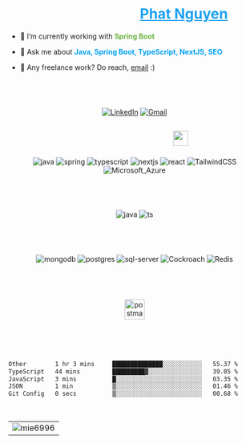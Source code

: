 <h1 align="center" style="color: #ffffff;">Hi there 👋, I'm <a href="https://fb.com/mie6996" target="_blank" style="color: #1da1f2;">Phat Nguyen</a></h1>

- 🌱 I’m currently working with <span style="color: #6DB33F;">**Spring Boot**</span>

- 💬 Ask me about <span style="color: #00a1f1;">**Java, Spring Boot, TypeScript, NextJS, SEO**</span>
- 💼 Any freelance work? Do reach, <a href="mailto:nguyenxuanphat060301@gmail.com" style="color: #ea4335;">[email](mailto:nguyenxuanphat060301@gmail.com)</a> :)

<h2 align="center" style="color: #ffffff;">Connect with me</h2>
<div align="center">
    <a href="https://www.linkedin.com/in/nguyenxuanphat/"><img alt="LinkedIn"
            src="https://img.shields.io/badge/linkedin-%230077B5.svg?style=for-the-badge&logo=linkedin&logoColor=white" /></a>
    <a href="mailto:nguyenxuanphat060301@gmail.com"><img alt="Gmail"
            src="https://img.shields.io/badge/Gmail-D14836?style=for-the-badge&logo=gmail&logoColor=white" /></a>
</div>

<h2 align="center" style="color: #ffffff;">Technology Stack<img src="https://media.giphy.com/media/WUlplcMpOCEmTGBtBW/giphy.gif" width="30"></h2>
<div align="center">
    <img alt="java"
        src="https://img.shields.io/badge/Java-ED8B00?style=for-the-badge&logo=openjdk&logoColor=white" />
    <img alt="spring"
        src="https://img.shields.io/badge/Spring-6DB33F?style=for-the-badge&logo=spring&logoColor=white" />
    <img alt="typescript"
        src="https://img.shields.io/badge/typescript-%23007ACC.svg?style=for-the-badge&logo=typescript&logoColor=white" />
    <img alt="nextjs"
        src="https://img.shields.io/badge/next.js-000000?style=for-the-badge&logo=nextdotjs&logoColor=white" />
     <img alt="react" 
        src="https://img.shields.io/badge/React-20232A?style=for-the-badge&logo=react&logoColor=61DAFB" />
    <img alt="TailwindCSS"
        src="https://img.shields.io/badge/Tailwind_CSS-38B2AC?style=for-the-badge&logo=tailwind-css&logoColor=white" />
    <img alt="Microsoft_Azure"
        src="https://img.shields.io/badge/Microsoft_Azure-0089D6?style=for-the-badge&logo=microsoft-azure&logoColor=white" />
</div>

<h2 align="center" style="color: #ffffff;">Languages</h2>
<div align="center">
    <img alt="java"
        src="https://img.shields.io/badge/java-%23ED8B00.svg?style=for-the-badge&logo=java&logoColor=white" />
    <img alt="ts"
        src="https://img.shields.io/badge/TypeScript-007ACC?style=for-the-badge&logo=typescript&logoColor=white" />
</div>

<h2 align="center" style="color: #ffffff;">Databases</h2>
<div align="center">
    <img alt="mongodb"
        src="https://img.shields.io/badge/MongoDB-4EA94B?style=for-the-badge&logo=mongodb&logoColor=white" />
    <img alt="postgres"
        src="https://img.shields.io/badge/PostgreSQL-316192?style=for-the-badge&logo=postgresql&logoColor=white" />
    <img alt="sql-server"
        src="https://img.shields.io/badge/sqlserver-316192?style=for-the-badge&logo=sqlserver&logoColor=white" />
      <img alt="Cockroach"
        src="https://img.shields.io/badge/Cockroach%20Labs-6933FF?style=for-the-badge&logo=Cockroach%20Labs&logoColor=white" />
    <img alt="Redis"
        src="https://img.shields.io/badge/redis-%23DD0031.svg?style=for-the-badge&logo=redis&logoColor=white" />
</div>

<h2 align="center" style="color: #ffffff;">Tools</h2>
<div align="center">
    <a href="https://postman.com" target="_blank" rel="noreferrer">
        <img src="https://www.vectorlogo.zone/logos/getpostman/getpostman-icon.svg" alt="postman" width="40" height="40" />
    </a>
</div>

<h2 align="center" style="color: #ffffff;">📊 This week I spent my time on</h2>

<!--START_SECTION:waka-->

```txt
Other        1 hr 3 mins     ██████████████░░░░░░░░░░░   55.37 %
TypeScript   44 mins         █████████▓░░░░░░░░░░░░░░░   39.05 %
JavaScript   3 mins          █░░░░░░░░░░░░░░░░░░░░░░░░   03.35 %
JSON         1 min           ▒░░░░░░░░░░░░░░░░░░░░░░░░   01.46 %
Git Config   0 secs          ▒░░░░░░░░░░░░░░░░░░░░░░░░   00.68 %
```

<!--END_SECTION:waka-->
<br />
<table align="center">
    <tr>
        <td><img src="https://github-readme-stats.vercel.app/api?username=mie6996&show_icons=true&theme=dark&locale=en" alt="mie6996" /></td>
    </tr>
</table>
